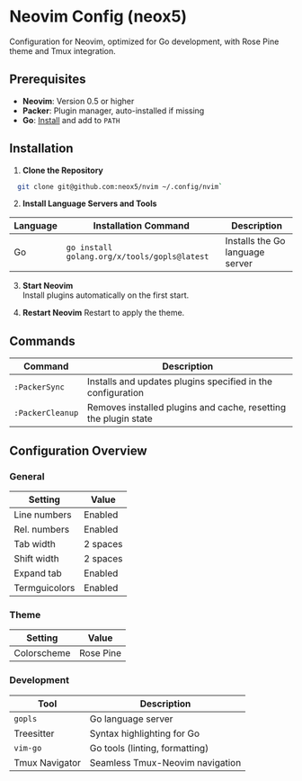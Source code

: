 # Neovim Config (neox5)

Configuration for Neovim, optimized for Go development, with Rose Pine theme and Tmux integration.

## Prerequisites

- **Neovim**: Version 0.5 or higher
- **Packer**: Plugin manager, auto-installed if missing
- **Go**: [Install](https://golang.org/dl/) and add to `PATH`

## Installation

1. **Clone the Repository**  
  ```bash
    git clone git@github.com:neox5/nvim ~/.config/nvim`
  ```

2. **Install Language Servers and Tools**

  | Language | Installation Command                                             | Description                           |
  |----------|------------------------------------------------------------------|---------------------------------------|
  | Go       | `go install golang.org/x/tools/gopls@latest`                     | Installs the Go language server       |

3. **Start Neovim**  
  Install plugins automatically on the first start.

4. **Restart Neovim**
  Restart to apply the theme.

## Commands

| Command           | Description                                                     |
|-------------------|-----------------------------------------------------------------|
| `:PackerSync`     | Installs and updates plugins specified in the configuration     |
| `:PackerCleanup`  | Removes installed plugins and cache, resetting the plugin state |

## Configuration Overview

### General

| Setting         | Value      |
|-----------------|------------|
| Line numbers    | Enabled    |
| Rel. numbers    | Enabled    |
| Tab width       | 2 spaces   |
| Shift width     | 2 spaces   |
| Expand tab      | Enabled    |
| Termguicolors   | Enabled    |

### Theme

| Setting      | Value     |
|--------------|-----------|
| Colorscheme  | Rose Pine |

### Development

| Tool          | Description                      |
|---------------|----------------------------------|
| `gopls`       | Go language server               |
| Treesitter    | Syntax highlighting for Go       |
| `vim-go`      | Go tools (linting, formatting)   |
| Tmux Navigator| Seamless Tmux-Neovim navigation  | 

